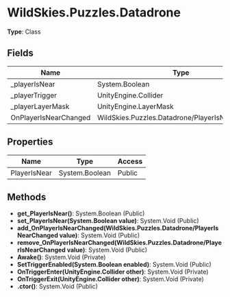 ﻿# WildSkies.Puzzles.Datadrone

**Type**: Class

## Fields

| Name | Type | Access |
|------|------|--------|
| _playerIsNear | System.Boolean | Private |
| _playerTrigger | UnityEngine.Collider | Private |
| _playerLayerMask | UnityEngine.LayerMask | Private |
| OnPlayerIsNearChanged | WildSkies.Puzzles.Datadrone/PlayerIsNearChanged | Private |

## Properties

| Name | Type | Access |
|------|------|--------|
| PlayerIsNear | System.Boolean | Public |

## Methods

- **get_PlayerIsNear()**: System.Boolean (Public)
- **set_PlayerIsNear(System.Boolean value)**: System.Void (Public)
- **add_OnPlayerIsNearChanged(WildSkies.Puzzles.Datadrone/PlayerIsNearChanged value)**: System.Void (Public)
- **remove_OnPlayerIsNearChanged(WildSkies.Puzzles.Datadrone/PlayerIsNearChanged value)**: System.Void (Public)
- **Awake()**: System.Void (Private)
- **SetTriggerEnabled(System.Boolean enabled)**: System.Void (Public)
- **OnTriggerEnter(UnityEngine.Collider other)**: System.Void (Private)
- **OnTriggerExit(UnityEngine.Collider other)**: System.Void (Private)
- **.ctor()**: System.Void (Public)

